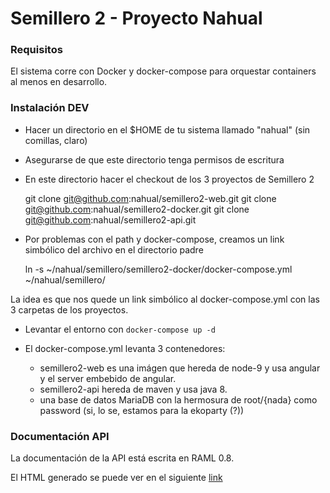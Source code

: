 # Semillero 2 - Proyecto Nahual

### Requisitos

El sistema corre con Docker y docker-compose para orquestar containers al menos en desarrollo.

### Instalación DEV

* Hacer un directorio en el $HOME de tu sistema llamado "nahual" (sin comillas, claro)
* Asegurarse de que este directorio tenga permisos de escritura
* En este directorio hacer el checkout de los 3 proyectos de Semillero 2


    git clone git@github.com:nahual/semillero2-web.git
    git clone git@github.com:nahual/semillero2-docker.git
    git clone git@github.com:nahual/semillero2-api.git
    
* Por problemas con el path y docker-compose, creamos un link simbólico del archivo en el directorio padre

  
    ln -s ~/nahual/semillero/semillero2-docker/docker-compose.yml ~/nahual/semillero/

La idea es que nos quede un link simbólico al docker-compose.yml con las 3 carpetas de los proyectos.
    
* Levantar el entorno con `docker-compose up -d`

* El docker-compose.yml levanta 3 contenedores:
    * semillero2-web es una imágen que hereda de node-9 y usa angular y el server embebido de angular.
    * semillero2-api hereda de maven y usa java 8.
    * una base de datos MariaDB con la hermosura de root/{nada} como password (si, lo se, estamos para la ekoparty (?))  
    
### Documentación API
    
La documentación de la API está escrita en RAML 0.8. 

El HTML generado se puede ver en el siguiente [link](https://rawgit.com/nahual/semillero2-api/development/apiV2.html)





